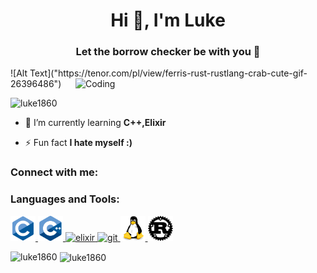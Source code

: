 <h1 align="center">Hi 👋, I'm Luke</h1>
<h3 align="center">Let the borrow checker be with you 🦀</h3>
![Alt Text]("https://tenor.com/pl/view/ferris-rust-rustlang-crab-cute-gif-26396486")
<img align="right" alt="Coding" width="400" src="https://tenor.com/pl/view/ferris-rust-rustlang-crab-cute-gif-26396486">
<p align="left"> <img src="https://komarev.com/ghpvc/?username=luke1860&label=Profile%20views&color=0e75b6&style=flat" alt="luke1860" /> </p>

- 🌱 I’m currently learning **C++,Elixir**

- ⚡ Fun fact **I hate myself :)**

<h3 align="left">Connect with me:</h3>
<p align="left">
</p>

<h3 align="left">Languages and Tools:</h3>
<p align="left"> <a href="https://www.cprogramming.com/" target="_blank" rel="noreferrer"> <img src="https://raw.githubusercontent.com/devicons/devicon/master/icons/c/c-original.svg" alt="c" width="40" height="40"/> </a> <a href="https://www.w3schools.com/cpp/" target="_blank" rel="noreferrer"> <img src="https://raw.githubusercontent.com/devicons/devicon/master/icons/cplusplus/cplusplus-original.svg" alt="cplusplus" width="40" height="40"/> </a> <a href="https://elixir-lang.org" target="_blank" rel="noreferrer"> <img src="https://www.vectorlogo.zone/logos/elixir-lang/elixir-lang-icon.svg" alt="elixir" width="40" height="40"/> </a> <a href="https://git-scm.com/" target="_blank" rel="noreferrer"> <img src="https://www.vectorlogo.zone/logos/git-scm/git-scm-icon.svg" alt="git" width="40" height="40"/> </a> <a href="https://www.linux.org/" target="_blank" rel="noreferrer"> <img src="https://raw.githubusercontent.com/devicons/devicon/master/icons/linux/linux-original.svg" alt="linux" width="40" height="40"/> </a> <a href="https://www.rust-lang.org" target="_blank" rel="noreferrer"> <img src="https://raw.githubusercontent.com/devicons/devicon/master/icons/rust/rust-plain.svg" alt="rust" width="40" height="40"/> </a> </p>

<p><img align="left" src="https://github-readme-stats.vercel.app/api/top-langs?username=luke1860&show_icons=true&locale=en&layout=compact" alt="luke1860" /></p>

<p>&nbsp;<img align="center" src="https://github-readme-stats.vercel.app/api?username=luke1860&show_icons=true&locale=en" alt="luke1860" /></p>

